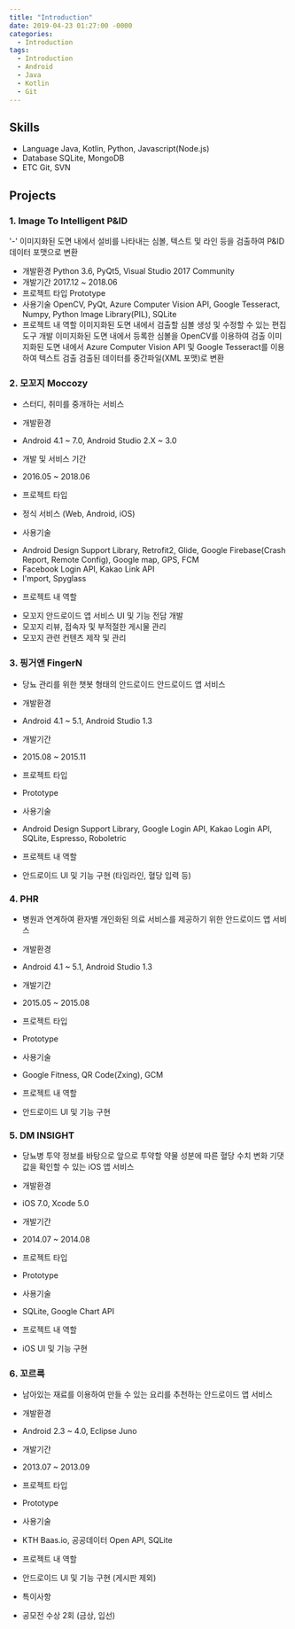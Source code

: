 ```yaml
---
title: "Introduction"
date: 2019-04-23 01:27:00 -0000
categories: 
  - Introduction
tags:
  - Introduction
  - Android
  - Java
  - Kotlin
  - Git
---
```

## Skills
* Language
  Java, Kotlin, Python, Javascript(Node.js)
* Database
  SQLite, MongoDB
* ETC
  Git, SVN

## Projects
### 1. Image To Intelligent P&ID
'-' 이미지화된 도면 내에서 설비를 나타내는 심볼, 텍스트 및 라인 등을 검출하여 P&ID 데이터 포맷으로 변환
* 개발환경
  Python 3.6, PyQt5, Visual Studio 2017 Community
* 개발기간
  2017.12 ~ 2018.06
* 프로젝트 타입
  Prototype
* 사용기술
  OpenCV, PyQt, Azure Computer Vision API, Google Tesseract, Numpy, Python Image Library(PIL), SQLite
* 프로젝트 내 역할
  이미지화된 도면 내에서 검출할 심볼 생성 및 수정할 수 있는 편집도구 개발
  이미지화된 도면 내에서 등록한 심볼을 OpenCV를 이용하여 검출
  이미지화된 도면 내에서 Azure Computer Vision API 및 Google Tesseract를 이용하여 텍스트 검출
  검출된 데이터를 중간파일(XML 포맷)로 변환

### 2. 모꼬지 Moccozy
- 스터디, 취미를 중개하는 서비스
* 개발환경
- Android 4.1 ~ 7.0, Android Studio 2.X ~ 3.0
* 개발 및 서비스 기간
- 2016.05 ~ 2018.06
* 프로젝트 타입
- 정식 서비스 (Web, Android, iOS)
* 사용기술
- Android Design Support Library, Retrofit2, Glide, Google Firebase(Crash Report, Remote Config), Google map, GPS, FCM
- Facebook Login API, Kakao Link API
- I'mport, Spyglass
* 프로젝트 내 역할
- 모꼬지 안드로이드 앱 서비스 UI 및 기능 전담 개발
- 모꼬지 리뷰, 접속자 및 부적절한 게시물 관리
- 모꼬지 관련 컨텐츠 제작 및 관리

### 3. 핑거앤 FingerN
- 당뇨 관리를 위한 챗봇 형태의 안드로이드 안드로이드 앱 서비스
* 개발환경
- Android 4.1 ~ 5.1, Android Studio 1.3
* 개발기간
- 2015.08 ~ 2015.11
* 프로젝트 타입
- Prototype
* 사용기술
- Android Design Support Library, Google Login API, Kakao Login API, SQLite, Espresso, Roboletric
* 프로젝트 내 역할
- 안드로이드 UI 및 기능 구현 (타임라인, 혈당 입력 등)

### 4. PHR
- 병원과 연계하여 환자별 개인화된 의료 서비스를 제공하기 위한 안드로이드 앱 서비스
* 개발환경
- Android 4.1 ~ 5.1, Android Studio 1.3
* 개발기간
- 2015.05 ~ 2015.08
* 프로젝트 타입
- Prototype
* 사용기술
- Google Fitness, QR Code(Zxing), GCM
* 프로젝트 내 역할
- 안드로이드 UI 및 기능 구현

### 5. DM INSIGHT
- 당뇨병 투약 정보를 바탕으로 앞으로 투약할 약물 성분에 따른 혈당 수치 변화 기댓값을 확인할 수 있는 iOS 앱 서비스
* 개발환경
- iOS 7.0, Xcode 5.0
* 개발기간
- 2014.07 ~ 2014.08
* 프로젝트 타입
- Prototype
* 사용기술
- SQLite, Google Chart API
* 프로젝트 내 역할
- iOS UI 및 기능 구현

### 6. 꼬르륵
- 남아있는 재료를 이용하여 만들 수 있는 요리를 추천하는 안드로이드 앱 서비스
* 개발환경
- Android 2.3 ~ 4.0, Eclipse Juno
* 개발기간
- 2013.07 ~ 2013.09
* 프로젝트 타입
- Prototype
* 사용기술
- KTH Baas.io, 공공데이터 Open API, SQLite
* 프로젝트 내 역할
- 안드로이드 UI 및 기능 구현 (게시판 제외)
* 특이사항
- 공모전 수상 2회 (금상, 입선)
